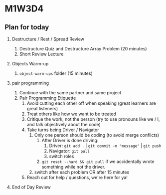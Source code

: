 # M1W3D4

## Plan for today

  1. Destructure / Rest / Spread Review
     1. Destructure Quiz and Destructure Array Problem (20 minutes)
     2. Short Review Lecture
  2. Objects Warm-up
     1. `object-warm-ups` folder (15 minutes)
  3. pair programming 
     1. Continue with the same partner and same project
     2. Pair Programming Etiquette
        1. Avoid cutting each other off when speaking (great learners are great listeners)
        2. Treat others like how we want to be treated
        3. Critique the work, not the person (try to use pronouns like we / I, and talk objectively about the code)
        4. Take turns being Driver / Navigator 
           1. Only one person should be coding (to avoid merge conflicts)
              1. After Driver is done driving:
                 1. Driver: `git add .` | `git commit -m "message"` | `git push`
                 2. Navigator: `git pull`
                 3. switch roles
              2. `git reset --hard && git pull` if we accidentally wrote something while not the driver.
           2. switch after each problem OR after 15 minutes
        5. Reach out for help / questions, we're here for ya!

  4. End of Day Review


